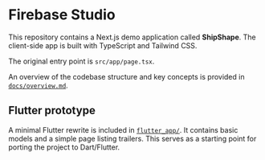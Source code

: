 # Firebase Studio

This repository contains a Next.js demo application called **ShipShape**. The client-side app is built with TypeScript and Tailwind CSS.

The original entry point is `src/app/page.tsx`.

An overview of the codebase structure and key concepts is provided in
[`docs/overview.md`](docs/overview.md).

## Flutter prototype

A minimal Flutter rewrite is included in [`flutter_app/`](flutter_app/). It contains basic models and a simple page listing trailers. This serves as a starting point for porting the project to Dart/Flutter.
